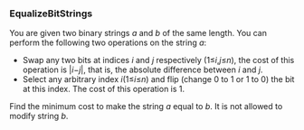 ### EqualizeBitStrings


You are given two binary strings *a* and *b* of the same length. You can perform the following two operations on the string *a*:

- Swap any two bits at indices *i* and *j* respectively (1≤*i*,*j*≤*n*), the cost of this operation is |*i−j*|, that is, the absolute difference between *i* and *j*.
- Select any arbitrary index *i*(1≤*i*≤*n*) and flip (change 0 to 1 or 1 to 0) the bit at this index. The cost of this operation is 1.

Find the minimum cost to make the string *a* equal to *b*. It is not allowed to modify string *b*.
